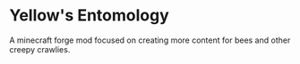 # Yellow's Entomology
A minecraft forge mod focused on creating more content for bees and other creepy crawlies.
